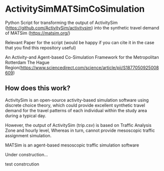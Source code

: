 # ActivitySimMATSimCoSimulation
Python Script for transforming the output of ActivitySim (https://github.com/ActivitySim/activitysim) into the synthetic travel demand of MATSim (https://matsim.org/)

Relevant Paper for the script (would be happy if you can cite it in the case that you find this repository useful)

An Activity-and Agent-based Co-Simulation Framework for the Metropolitan Rotterdam The Hague Region(https://www.sciencedirect.com/science/article/pii/S1877050925008609)

## How does this work?

ActivitySim is an open-source activity-based simulation software using discrete choice theory, which could provide excellent synthetic travel demand for the travel patterns of each individual within the study area during a typical day.

However, the output of ActivitySim (trip.csv) is based on Traffic Analysis Zone and hourly level,
Whereas in turn, cannot provide mesoscopic traffic assignment simulation.

MATSim is an agent-based mesoscopic traffic simulation software

Under construction...

test constrcution
